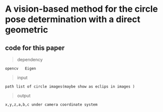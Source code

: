 A vision-based method for the circle pose determination with a direct geometric
===========================================================================
code for this paper
---------------------------------------------------------------------------
>dependency

    opencv   Eigen
>input

    path list of circle images(maybe show as eclips in images )

>output

    x,y,z,a,b,c under camera coordinate system
